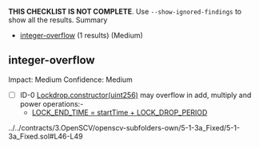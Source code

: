 **THIS CHECKLIST IS NOT COMPLETE**. Use `--show-ignored-findings` to show all the results.
Summary
 - [integer-overflow](#integer-overflow) (1 results) (Medium)
## integer-overflow
Impact: Medium
Confidence: Medium
 - [ ] ID-0
[Lockdrop.constructor(uint256)](../../contracts/3.OpenSCV/openscv-subfolders-own/5-1-3a_Fixed/5-1-3a_Fixed.sol#L46-L49) may overflow in add, multiply and power operations:- 
	- [LOCK_END_TIME = startTime + LOCK_DROP_PERIOD](../../contracts/3.OpenSCV/openscv-subfolders-own/5-1-3a_Fixed/5-1-3a_Fixed.sol#L48)

../../contracts/3.OpenSCV/openscv-subfolders-own/5-1-3a_Fixed/5-1-3a_Fixed.sol#L46-L49


